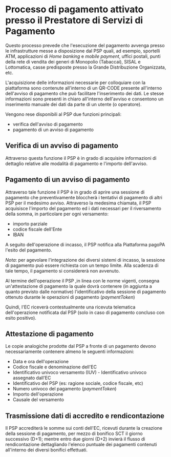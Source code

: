 # Processo di pagamento attivato presso il Prestatore di Servizi di Pagamento

Questo processo prevede che l'esecuzione del pagamento avvenga presso le infrastrutture messe a disposizione dal PSP quali, ad esempio, sportelli ATM, applicazioni di *Home banking* e *mobile* *payment*, uffici postali, punti della rete di vendita dei generi di Monopolio (Tabaccai), SISAL e Lottomatica, casse predisposte presso la Grande Distribuzione Organizzata, etc.

L'acquisizione delle informazioni necessarie per colloquiare con la piattaforma sono contenute all'interno di un QR-CODE presente all'interno dell'avviso di pagamento che può facilitare l'inserimento dei dati. Le stesse informazioni sono presenti in chiaro all'interno dell'avviso e consentono un inserimento manuale dei dati da parte di un utente (o operatore).

Vengono rese disponibili al PSP due funzioni principali:

- verifica dell'avviso di pagamento
- pagamento di un avviso di pagamento

## Verifica di un avviso di pagamento

Attraverso questa funzione il PSP è in grado di acquisire informazioni di dettaglio relative alle modalità di pagamento e l'importo dell'avviso.

## Pagamento di un avviso di pagamento

Attraverso tale funzione il PSP è in grado di aprire una sessione di pagamento che preventivamente bloccherà i tentativi di pagamento di altri PSP per il medesimo avviso. Attraverso la medesima chiamata, il PSP acquisisce l'importo del pagamento ed i dati necessari per il riversamento della somma, in particolare per ogni versamento:

- importo parziale
- codice fiscale dell'Ente
- IBAN

A seguito dell'operazione di incasso, il PSP notifica alla Piattaforma pagoPA l'esito del pagamento.

*Nota*: per agevolare l'integrazione dei diversi sistemi di incasso, la sessione di pagamento può essere richiesta con un tempo limite. Alla scadenza di tale tempo, il pagamento si considererà non avvenuto.

Al termine dell'operazione il PSP ,in linea con le norme vigenti, consegna un'attestazione di pagamento la quale dovrà contenere (in aggiunta a quanto previsto dalle normative) l'identificativo della sessione di pagamento ottenuto durante le operazioni di pagamento (*paymentToken*)

Quindi, l'EC riceverà contestualmente una ricevuta telematica dell'operazione notificata dal PSP (solo in caso di pagamento concluso con esito positivo).

## Attestazione di pagamento

Le copie analogiche prodotte dal PSP a fronte di un pagamento devono necessariamente contenere almeno le seguenti informazioni:

* Data e ora dell'operazione
* Codice fiscale e denominazione dell'EC
* Identificativo univoco versamento (IUV) - Identificativo univoco assegnato dall'EC
* Identificativo del PSP (es: ragione sociale, codice fiscale, etc)
* Numero univoco del pagamento (*paymentToken*)
* Importo dell'operazione
* Causale del versamento

## Trasmissione dati di accredito e rendicontazione

Il PSP accrediterà le somme sui conti dell'EC, ricevuti durante la creazione della sessione di pagamento, per mezzo di bonifico SCT il giorno successivo (D+1); mentre entro due giorni (D+2) invierà il flusso di rendicontazione dettagliando l'elenco puntuale dei pagamenti contenuti all'interno dei diversi bonifici effettuati.
